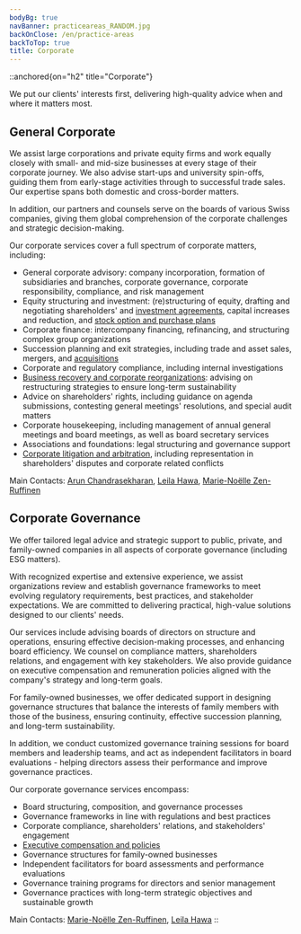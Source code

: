 ```yaml
---
bodyBg: true
navBanner: practiceareas_RANDOM.jpg
backOnClose: /en/practice-areas
backToTop: true
title: Corporate
---
```


::anchored{on="h2" title="Corporate"}

We put our clients' interests first, delivering high-quality advice when and where it matters most.


## General Corporate
We assist large corporations and private equity firms and work equally closely with small- and mid-size businesses at every stage of their corporate journey. We also advise start-ups and university spin-offs, guiding them from early-stage activities through to successful trade sales. Our expertise spans both domestic and cross-border matters.

In addition, our partners and counsels serve on the boards of various Swiss companies, giving them global comprehension of the corporate challenges and strategic decision-making.

Our corporate services cover a full spectrum of corporate matters, including:
- General corporate advisory: company incorporation, formation of subsidiaries and branches, corporate governance, corporate responsibility, compliance, and risk management
- Equity structuring and investment: (re)structuring of equity, drafting and negotiating shareholders' and [investment agreements](/en/practice-areas/commercial-contracts), capital increases and reduction, and [stock option and purchase plans](/en/practice-areas/employment-immigration)
- Corporate finance: intercompany financing, refinancing, and structuring complex group organizations
- Succession planning and exit strategies, including trade and asset sales, mergers, and [acquisitions](/en/practice-areas/ma-private-equity-venture-capital)
- Corporate and regulatory compliance, including internal investigations
- [Business recovery and corporate reorganizations](/en/practice-areas/employment-immigration): advising on restructuring strategies to ensure long-term sustainability
- Advice on shareholders' rights, including guidance on agenda submissions, contesting general meetings' resolutions, and special audit matters
- Corporate housekeeping, including management of annual general meetings and board meetings, as well as board secretary services
- Associations and foundations: legal structuring and governance support
- [Corporate litigation and arbitration](/en/practice-areas/litigation-arbitration), including representation in shareholders' disputes and corporate related conflicts

Main Contacts: [Arun Chandrasekharan](/en/team/ac), [Leila Hawa](/en/team/lh), [Marie-Noëlle Zen-Ruffinen](/en/team/mnz)

## Corporate Governance

We offer tailored legal advice and strategic support to public, private, and family-owned companies in all aspects of corporate governance (including ESG matters).

With recognized expertise and extensive experience, we assist organizations review and establish governance frameworks to meet evolving regulatory requirements, best practices, and stakeholder expectations. We are committed to delivering practical, high-value solutions designed to our clients' needs.

Our services include advising boards of directors on structure and operations, ensuring effective decision-making processes, and enhancing board efficiency. We counsel on compliance matters, shareholders relations, and engagement with key stakeholders. We also provide guidance on executive compensation and remuneration policies aligned with the company's strategy and long-term goals.

For family-owned businesses, we offer dedicated support in designing governance structures that balance the interests of family members with those of the business, ensuring continuity, effective succession planning, and long-term sustainability.

In addition, we conduct customized governance training sessions for board members and leadership teams, and act as independent facilitators in board evaluations - helping directors assess their performance and improve governance practices.

Our corporate governance services encompass:
- Board structuring, composition, and governance processes
- Governance frameworks in line with regulations and best practices
- Corporate compliance, shareholders' relations, and stakeholders' engagement
- [Executive compensation and policies](/en/practice-areas/employment-immigration)
- Governance structures for family-owned businesses
- Independent facilitators for board assessments and performance evaluations
- Governance training programs for directors and senior management
- Governance practices with long-term strategic objectives and sustainable growth

Main Contacts: [Marie-Noëlle Zen-Ruffinen](/en/team/mnz), [Leila Hawa](/en/team/lh)
::
